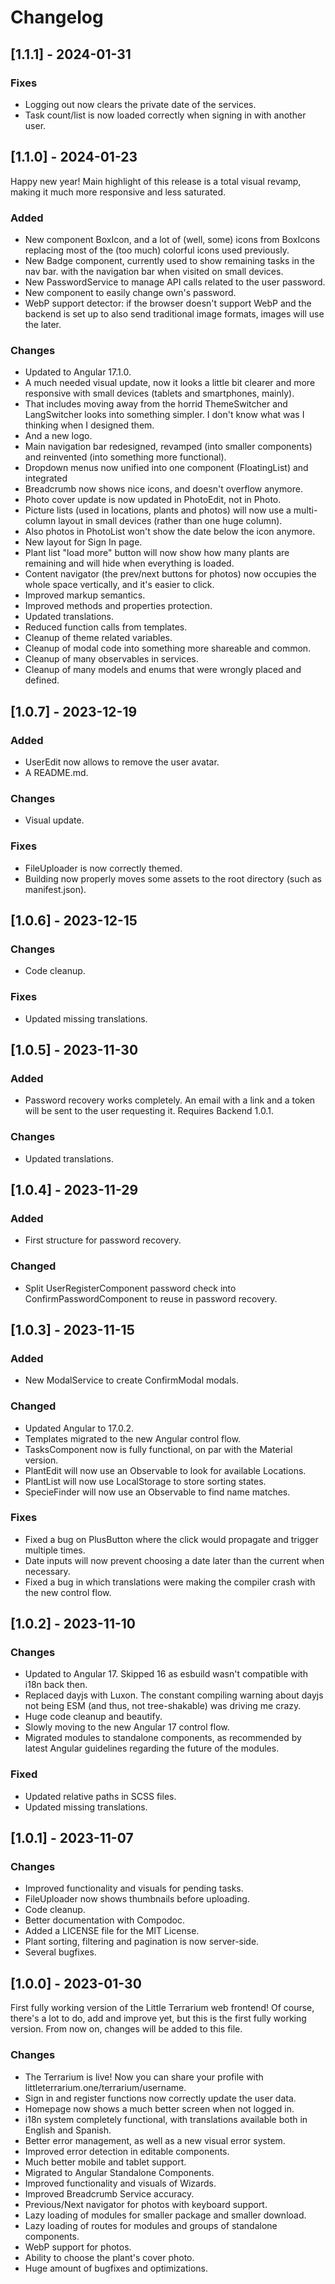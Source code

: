 # Changelog

## [1.1.1] - 2024-01-31

### Fixes

- Logging out now clears the private date of the services.
- Task count/list is now loaded correctly when signing in with another user.

## [1.1.0] - 2024-01-23

Happy new year! Main highlight of this release is a total visual revamp, making
it much more responsive and less saturated.

### Added

- New component BoxIcon, and a lot of (well, some) icons from BoxIcons
replacing most of the (too much) colorful icons used previously.
- New Badge component, currently used to show remaining tasks in the nav bar.
with the navigation bar when visited on small devices.
- New PasswordService to manage API calls related to the user password.
- New component to easily change own's password.
- WebP support detector: if the browser doesn't support WebP and the backend
is set up to also send traditional image formats, images will use the later.

### Changes

- Updated to Angular 17.1.0.
- A much needed visual update, now it looks a little bit clearer and more
responsive with small devices (tablets and smartphones, mainly).
- That includes moving away from the horrid ThemeSwitcher and LangSwitcher
looks into something simpler. I don't know what was I thinking when I designed
them.
- And a new logo.
- Main navigation bar redesigned, revamped (into smaller components) and
reinvented (into something more functional).
- Dropdown menus now unified into one component (FloatingList) and integrated
- Breadcrumb now shows nice icons, and doesn't overflow anymore.
- Photo cover update is now updated in PhotoEdit, not in Photo.
- Picture lists (used in locations, plants and photos) will now use a
multi-column layout in small devices (rather than one huge column).
- Also photos in PhotoList won't show the date below the icon anymore.
- New layout for Sign In page.
- Plant list "load more" button will now show how many plants are remaining and
will hide when everything is loaded.
- Content navigator (the prev/next buttons for photos) now occupies the whole
space vertically, and it's easier to click.
- Improved markup semantics.
- Improved methods and properties protection.
- Updated translations.
- Reduced function calls from templates.
- Cleanup of theme related variables.
- Cleanup of modal code into something more shareable and common.
- Cleanup of many observables in services.
- Cleanup of many models and enums that were wrongly placed and defined.

## [1.0.7] - 2023-12-19

### Added

- UserEdit now allows to remove the user avatar.
- A README.md.

### Changes

- Visual update.

### Fixes

- FileUploader is now correctly themed.
- Building now properly moves some assets to the root directory (such as
manifest.json).

## [1.0.6] - 2023-12-15

### Changes

- Code cleanup.

### Fixes

- Updated missing translations.

## [1.0.5] - 2023-11-30

### Added

- Password recovery works completely. An email with a link and a token will
be sent to the user requesting it. Requires Backend 1.0.1.

### Changes

- Updated translations.

## [1.0.4] - 2023-11-29

### Added

- First structure for password recovery.

### Changed

- Split UserRegisterComponent password check into ConfirmPasswordComponent
to reuse in password recovery.

## [1.0.3] - 2023-11-15

### Added

- New ModalService to create ConfirmModal modals.

### Changed

- Updated Angular to 17.0.2.
- Templates migrated to the new Angular control flow.
- TasksComponent now is fully functional, on par with the Material version.
- PlantEdit will now use an Observable to look for available Locations.
- PlantList will now use LocalStorage to store sorting states.
- SpecieFinder will now use an Observable to find name matches.

### Fixes

- Fixed a bug on PlusButton where the click would propagate and trigger
multiple times.
- Date inputs will now prevent choosing a date later than the current when
necessary.
- Fixed a bug in which translations were making the compiler crash with the new
control flow.

## [1.0.2] - 2023-11-10

### Changes

- Updated to Angular 17. Skipped 16 as esbuild wasn't compatible with i18n back
then.
- Replaced dayjs with Luxon. The constant compiling warning about dayjs not
being ESM (and thus, not tree-shakable) was driving me crazy.
- Huge code cleanup and beautify.
- Slowly moving to the new Angular 17 control flow.
- Migrated modules to standalone components, as recommended by latest Angular
guidelines regarding the future of the modules.

### Fixed

- Updated relative paths in SCSS files.
- Updated missing translations.

## [1.0.1] - 2023-11-07

### Changes

- Improved functionality and visuals for pending tasks.
- FileUploader now shows thumbnails before uploading.
- Code cleanup.
- Better documentation with Compodoc.
- Added a LICENSE file for the MIT License.
- Plant sorting, filtering and pagination is now server-side.
- Several bugfixes.

## [1.0.0] - 2023-01-30

First fully working version of the Little Terrarium web frontend! Of course,
there's a lot to do, add and improve yet, but this is the first fully working
version. From now on, changes will be added to this file.

### Changes

- The Terrarium is live! Now you can share your profile with
littleterrarium.one/terrarium/username.
- Sign in and register functions now correctly update the user data.
- Homepage now shows a much better screen when not logged in.
- i18n system completely functional, with translations available both in
English and Spanish.
- Better error management, as well as a new visual error system.
- Improved error detection in editable components.
- Much better mobile and tablet support.
- Migrated to Angular Standalone Components.
- Improved functionality and visuals of Wizards.
- Improved Breadcrumb Service accuracy.
- Previous/Next navigator for photos with keyboard support.
- Lazy loading of modules for smaller package and smaller download.
- Lazy loading of routes for modules and groups of standalone components.
- WebP support for photos.
- Ability to choose the plant's cover photo.
- Huge amount of bugfixes and optimizations.
